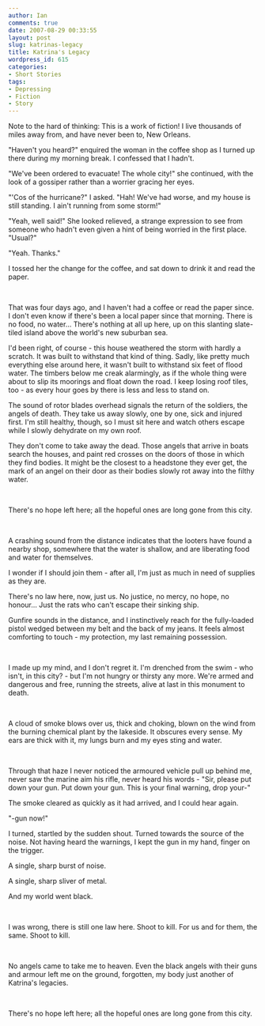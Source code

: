 ```yaml
---
author: Ian
comments: true
date: 2007-08-29 00:33:55
layout: post
slug: katrinas-legacy
title: Katrina's Legacy
wordpress_id: 615
categories:
- Short Stories
tags:
- Depressing
- Fiction
- Story
---
```


<div id="notes">Note to the hard of thinking:  This is a work of fiction!  I live thousands of miles away from, and have never been to, New Orleans.</div>
<div>
<p>"Haven&#039;t you heard?" enquired the woman in the coffee shop as I turned up there during my morning break. I confessed that I hadn&#039;t.</p>
<p>"We&#039;ve been ordered to evacuate! The whole city!" she continued, with the look of a gossiper rather than a worrier gracing her eyes.</p>
<p>"&#039;Cos of the hurricane?" I asked. "Hah! We&#039;ve had worse, and my house is still standing. I ain&#039;t running from some storm!"</p>
<p>"Yeah, well said!" She looked relieved, a strange expression to see from someone who hadn&#039;t even given a hint of being worried in the first place. "Usual?"</p>
<p>"Yeah. Thanks."</p>
<p>I tossed her the change for the coffee, and sat down to drink it and read the paper.</p>
<br />
<p>That was four days ago, and I haven&#039;t had a coffee or read the paper since. I don&#039;t even know if there&#039;s been a local paper since that morning. There is no food, no water... There&#039;s nothing at all up here, up on this slanting slate-tiled island above the world&#039;s new suburban sea.</p>
<p>I&#039;d been right, of course - this house weathered the storm with hardly a scratch. It was built to withstand that kind of thing. Sadly, like pretty much everything else around here, it wasn&#039;t built to withstand six feet of flood water. The timbers below me creak alarmingly, as if the whole thing were about to slip its moorings and float down the road. I keep losing roof tiles, too - as every hour goes by there is less and less to stand on.</p>
<p>The sound of rotor blades overhead signals the return of the soldiers, the angels of death. They take us away slowly, one by one, sick and injured first. I&#039;m still healthy, though, so I must sit here and watch others escape while I slowly dehydrate on my own roof.</p>
<p>They don&#039;t come to take away the dead. Those angels that arrive in boats search the houses, and paint red crosses on the doors of those in which they find bodies. It might be the closest to a headstone they ever get, the mark of an angel on their door as their bodies slowly rot away into the filthy water.</p>
<br />
<p>There&#039;s no hope left here; all the hopeful ones are long gone from this city.</p>
<br />
<p>A crashing sound from the distance indicates that the looters have found a nearby shop, somewhere that the water is shallow, and are liberating food and water for themselves.</p>
<p>I wonder if I should join them - after all, I&#039;m just as much in need of supplies as they are.</p>
<p>There&#039;s no law here, now, just us. No justice, no mercy, no hope, no honour... Just the rats who can&#039;t escape their sinking ship.</p>
<p>Gunfire sounds in the distance, and I instinctively reach for the fully-loaded pistol wedged between my belt and the back of my jeans. It feels almost comforting to touch - my protection, my last remaining possession.</p>
<br />
<p>I made up my mind, and I don&#039;t regret it. I&#039;m drenched from the swim - who isn&#039;t, in this city? - but I&#039;m not hungry or thirsty any more. We&#039;re armed and dangerous and free, running the streets, alive at last in this monument to death.</p>
<br />
<p>A cloud of smoke blows over us, thick and choking, blown on the wind from the burning chemical plant by the lakeside. It obscures every sense. My ears are thick with it, my lungs burn and my eyes sting and water.</p>
<br />
<p>Through that haze I never noticed the armoured vehicle pull up behind me, never saw the marine aim his rifle, never heard his words - "Sir, please put down your gun. Put down your gun. This is your final warning, drop your-"</p>
<p>The smoke cleared as quickly as it had arrived, and I could hear again.</p>
<p>"-gun now!"</p>
<p>I turned, startled by the sudden shout. Turned towards the source of the noise. Not having heard the warnings, I kept the gun in my hand, finger on the trigger.</p>
<p>A single, sharp burst of noise.</p>
<p>A single, sharp sliver of metal.</p>
<p>And my world went black.</p>
<br />
<p>I was wrong, there is still one law here. Shoot to kill. For us and for them, the same. Shoot to kill.</p>
<br />
<p>No angels came to take me to heaven. Even the black angels with their guns and armour left me on the ground, forgotten, my body just another of Katrina&#039;s legacies.</p>
<br />
<p>There&#039;s no hope left here; all the hopeful ones are long gone from this city.</p>
</div>